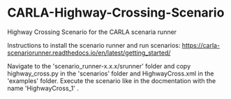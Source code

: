 # CARLA-Highway-Crossing-Scenario
Highway Crossing Scenario for the CARLA scenaria runner

Instructions to install the scenario runner and run scenarios: 
https://carla-scenariorunner.readthedocs.io/en/latest/getting_started/

Navigate to the 'scenario_runner-x.x.x/srunner' folder and copy highway_cross.py in the 'scenarios' folder and HighwayCross.xml in the 'examples' folder.
Execute the scenario like in the docmentation with the name 'HighwayCross_1' .
